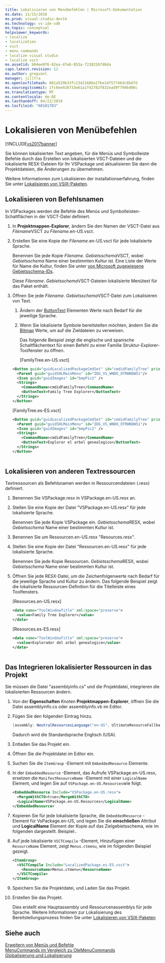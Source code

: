 ```yaml
---
title: Lokalisieren von Menübefehlen | Microsoft-Dokumentation
ms.date: 11/15/2016
ms.prod: visual-studio-dev14
ms.technology: vs-ide-sdk
ms.topic: conceptual
helpviewer_keywords:
- localize
- localization
- vsct
- menu commands
- localize visual studio
- localize vsct
ms.assetid: b04ee0f6-82ea-47e6-853a-72382267d6da
caps.latest.revision: 12
ms.author: gregvanl
manager: jillfra
ms.openlocfilehash: 681a529b33fc2342168ba1fbe1df57746dc8bd7d
ms.sourcegitcommit: 1fc6ee928733e61a1f42782f832ead9f7946d00c
ms.translationtype: MT
ms.contentlocale: de-DE
ms.lasthandoff: 04/22/2019
ms.locfileid: "60101703"
---
```

# <a name="localizing-menu-commands"></a>Lokalisieren von Menübefehlen
[!INCLUDE[vs2017banner](../includes/vs2017banner.md)]

Sie können lokalisierten Text angeben, für die Menüs und Symbolleiste Befehle durch das Erstellen von lokalisierten VSCT-Dateien und die lokalisierte RESX-Dateien für Ihr VSPackage und aktualisieren Sie dann die Projektdateien, die Änderungen zu übernehmen.  
  
 Weitere Informationen zum Lokalisieren der installationserfahrung, finden Sie unter [Lokalisieren von VSIX-Paketen](../extensibility/localizing-vsix-packages.md).  
  
## <a name="localizing-command-names"></a>Lokalisieren von Befehlsnamen  
 In VSPackages werden die Befehle des Menüs und Symbolleisten-Schaltflächen in der VSCT-Datei definiert.  
  
1. In **Projektmappen-Explorer**, ändern Sie den Namen der VSCT-Datei aus *Filename*VSCT zu *Filename*.en-US.vsct.  
  
2. Erstellen Sie eine Kopie der *Filename*.en-US.vsct für jede lokalisierte Sprache.  
  
    Benennen Sie jede Kopie *Filename*. *Gebietsschema*VSCT, wobei *Gebietsschema* Name einer bestimmten Kultur ist. Eine Liste der Werte für Name die Kultur, finden Sie unter [von Microsoft zugewiesene Gebietsschema-IDs](https://msdn.microsoft.com/library/windows/apps/jj657969.aspx).  
  
    Diese *Filename*. *Gebietsschema*VSCT-Dateien lokalisierte Menütext für das Paket enthält.  
  
3. Öffnen Sie jede *Filename*. *Gebietsschema*VSCT-Datei zum Lokalisieren von Text.  
  
   1. Ändern der [ButtonText](../extensibility/buttontext-element.md) Elementen Werte nach Bedarf für die jeweilige Sprache.  
  
   2. Wenn Sie lokalisierte Symbole bereitstellen möchten, ändern Sie die [Bitmap](../extensibility/bitmap-element.md) Werte, um auf die Zieldateien zu verweisen.  
  
      Das folgende Beispiel zeigt die englische und spanische Schaltflächentext für einen Befehl zu einer Familie Struktur-Explorer-Toolfenster zu öffnen.  
  
      [FamilyTree.en-US.vsct]  
  
   ```xml  
   <Button guid="guidLocalizedPackageCmdSet" id="cmdidFamilyTree" priority="0x0100" type="Button">  
     <Parent guid="guidSHLMainMenu" id="IDG_VS_WNDO_OTRWNDWS1"/>  
     <Icon guid="guidImages" id="bmpPic2" />  
     <Strings>  
       <CommandName>cmdidFamilyTree</CommandName>  
       <ButtonText>Family Tree Explorer</ButtonText>  
     </Strings>  
   </Button>  
   ```  
  
    [FamilyTree.es-ES.vsct]  
  
   ```xml  
   <Button guid="guidLocalizedPackageCmdSet" id="cmdidFamilyTree" priority="0x0100" type="Button">  
     <Parent guid="guidSHLMainMenu" id="IDG_VS_WNDO_OTRWNDWS1"/>  
     <Icon guid="guidImages" id="bmpPic2" />  
     <Strings>  
       <CommandName>cmdidFamilyTree</CommandName>  
       <ButtonText>Explorar el arbol genealogico</ButtonText>  
     </Strings>  
   </Button>  
  
   ```  
  
## <a name="localizing-other-text-resources"></a>Lokalisieren von anderen Textressourcen  
 Textressourcen als Befehlsnamen werden in Ressourcendateien (.resx) definiert.  
  
1. Benennen Sie VSPackage.resx in VSPackage.en-US.resx an.  
  
2. Stellen Sie eine Kopie der Datei "VSPackage.en-US.resx" für jede lokalisierte Sprache.  
  
     Benennen Sie jede Kopie VSPackage ein. *Gebietsschema*RESX, wobei *Gebietsschema* Name einer bestimmten Kultur ist.  
  
3. Benennen Sie um Ressourcen.en-US.resx "Resources.resx".  
  
4. Stellen Sie eine Kopie der Datei "Ressourcen.en-US.resx" für jede lokalisierte Sprache.  
  
     Benennen Sie jede Kopie Ressourcen. *Gebietsschema*RESX, wobei *Gebietsschema* Name einer bestimmten Kultur ist.  
  
5. Öffnen Sie jede RESX-Datei, um die Zeichenfolgenwerte nach Bedarf für die jeweilige Sprache und Kultur zu ändern. Das folgende Beispiel zeigt die lokalisierte Ressourcen-Definition für die Titelleiste eines Toolfensters.  
  
     [Resources.en-US.resx]  
  
    ```xml  
    <data name="ToolWindowTitle" xml:space="preserve">  
      <value>Family Tree Explorer</value>  
    </data>  
    ```  
  
     [Resources.es-ES.resx]  
  
    ```xml  
    <data name="ToolWindowTitle" xml:space="preserve">  
      <value>Explorador del arbol genealogico</value>  
    </data>  
  
    ```  
  
## <a name="incorporating-localized-resources-into-the-project"></a>Das Integrieren lokalisierter Ressourcen in das Projekt  
 Sie müssen die Datei "assemblyinfo.cs" und die Projektdatei, integrieren die lokalisierten Ressourcen ändern.  
  
1. Von der **Eigenschaften** Knoten **Projektmappen-Explorer**, öffnen Sie die Datei assemblyinfo.cs oder assemblyinfo.vb im Editor.  
  
2. Fügen Sie den folgenden Eintrag hinzu.  
  
    ```csharp  
    [assembly: NeutralResourcesLanguage("en-US", UltimateResourceFallbackLocation.Satellite)]  
    ```  
  
     Dadurch wird die Standardsprache Englisch (USA).  
  
3. Entladen Sie das Projekt ein.  
  
4. Öffnen Sie die Projektdatei im Editor ein.  
  
5. Suchen Sie die `ItemGroup` -Element mit `EmbeddedResource` Elemente.  
  
6. In der `EmbeddedResource` -Element, das Aufrufe VSPackage.en-US.resx, ersetzen die `ManifestResourceName` -Element mit einer `LogicalName` Element, und legen Sie auf `VSPackage.en-US.Resources`wie folgt.  
  
    ```xml  
    <EmbeddedResource Include="VSPackage.en-US.resx">  
      <MergeWithCTO>true</MergeWithCTO>  
      <LogicalName>VSPackage.en-US.Resources</LogicalName>  
    </EmbeddedResource>  
    ```  
  
7. Kopieren Sie für jede lokalisierte Sprache, die `EmbeddedResource` -Element für VsPackage.en-US, und legen Sie die **einschließen** Attribut und **LogicalName** Element der Kopie auf das Zielgebietsschema, wie im folgenden dargestellt. Beispiel:.  
  
8. Auf jede lokalisierte `VSCTCompile` -Element, Hinzufügen einer `ResourceName` Element, zeigt `Menus.ctmenu`, wie im folgenden Beispiel gezeigt.  
  
    ```xml  
    <ItemGroup>  
      <VSCTCompile Include="LocalizedPackage.es-ES.vsct">  
        <ResourceName>Menus.ctmenu</ResourceName>  
      </VSCTCompile>  
    </ItemGroup>  
    ```  
  
9. Speichern Sie die Projektdatei, und Laden Sie das Projekt.  
  
10. Erstellen Sie das Projekt.  
  
     Dies erstellt eine Hauptassembly und Ressourcenassemblys für jede Sprache. Weitere Informationen zur Lokalisierung des Bereitstellungsprozess finden Sie unter [Lokalisieren von VSIX-Paketen](../extensibility/localizing-vsix-packages.md)  
  
## <a name="see-also"></a>Siehe auch  
 [Erweitern von Menüs und Befehle](../extensibility/extending-menus-and-commands.md)   
 [MenuCommands im Vergleich zu OleMenuCommands](../misc/menucommands-vs-olemenucommands.md)   
 [Globalisierung und Lokalisierung](http://msdn.microsoft.com/library/9a59696b-d89b-45bd-946d-c75da4732d02)
